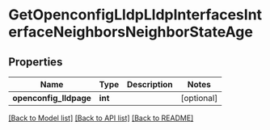 # GetOpenconfigLldpLldpInterfacesInterfaceNeighborsNeighborStateAge

## Properties
Name | Type | Description | Notes
------------ | ------------- | ------------- | -------------
**openconfig_lldpage** | **int** |  | [optional] 

[[Back to Model list]](../README.md#documentation-for-models) [[Back to API list]](../README.md#documentation-for-api-endpoints) [[Back to README]](../README.md)



